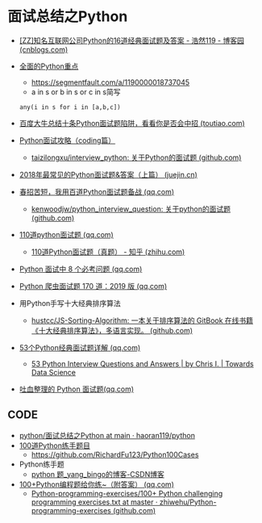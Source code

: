 # 面试总结之Python

* [[ZZ]知名互联网公司Python的16道经典面试题及答案 - 浩然119 - 博客园 (cnblogs.com)](https://www.cnblogs.com/pegasus923/p/8674215.html)
* [全面的Python重点](https://mp.weixin.qq.com/s/UN2RNV8LXXlLIZ3G3Zpukw)
  * https://segmentfault.com/a/1190000018737045
  * a in s or b in s or c in s简写

  `
  any(i in s for i in [a,b,c])
  `

* [百度大牛总结十条Python面试题陷阱，看看你是否会中招 (toutiao.com)](https://www.toutiao.com/i6550223737344492039/?wid=1621651237098)
* [Python面试攻略（coding篇）](https://blog.csdn.net/u013205877/article/details/77542837)
  * [taizilongxu/interview_python: 关于Python的面试题 (github.com)](https://github.com/taizilongxu/interview_python)
* [2018年最常见的Python面试题&答案（上篇） (juejin.cn)](https://juejin.cn/post/6844903654143557646)
* [春招苦短，我用百道Python面试题备战 (qq.com)](https://mp.weixin.qq.com/s/qaMiTgRaeDRS59N4DiCYNw)
  * [kenwoodjw/python_interview_question: 关于python的面试题 (github.com)](https://github.com/kenwoodjw/python_interview_question)
* [110道python面试题 (qq.com)](https://mp.weixin.qq.com/s/DlD64oec7P-rNIFoN6DN1g)
  * [110道Python面试题（真题） - 知乎 (zhihu.com)](https://zhuanlan.zhihu.com/p/54430650)
* [Python 面试中 8 个必考问题 (qq.com)](https://mp.weixin.qq.com/s/04eZJyvj0TjBnw8_4M9X9A)
* [Python 爬虫面试题 170 道：2019 版 (qq.com)](https://mp.weixin.qq.com/s/W50_dlTH_NRpz9SqTZx80Q)
* 用Python手写十大经典排序算法
  * [hustcc/JS-Sorting-Algorithm: 一本关于排序算法的 GitBook 在线书籍 《十大经典排序算法》，多语言实现。 (github.com)](https://github.com/hustcc/JS-Sorting-Algorithm)
* [53个Python经典面试题详解 (qq.com)](https://mp.weixin.qq.com/s/Ck1tcCez2BwGlOla6tjGWA)
  * [53 Python Interview Questions and Answers | by Chris I. | Towards Data Science](https://towardsdatascience.com/53-python-interview-questions-and-answers-91fa311eec3f)
* [吐血整理的 Python 面试题(qq.com)](https://mp.weixin.qq.com/s/4GUHtSxGhBaBVfMMsX8lOQ)

## CODE

* [python/面试总结之Python at main · haoran119/python](https://github.com/haoran119/python/tree/main/%E9%9D%A2%E8%AF%95%E6%80%BB%E7%BB%93%E4%B9%8BPython)
* [100道Python练手题目](https://mp.weixin.qq.com/s/0y19nH3nxkAPmB52EAMvLA)
  * https://github.com/RichardFu123/Python100Cases
* Python练手题
  * [python 题_yang_bingo的博客-CSDN博客](https://blog.csdn.net/yang_bingo/article/details/80285205)
* [100+Python编程题给你练~（附答案） (qq.com)](https://mp.weixin.qq.com/s?__biz=Mzg4NDQwNTI0OQ==&mid=2247523362&idx=4&sn=31ce0678907d603c3ddc92eb4e665f34&source=41#wechat_redirect)
  * [Python-programming-exercises/100+ Python challenging programming exercises.txt at master · zhiwehu/Python-programming-exercises (github.com)](https://github.com/zhiwehu/Python-programming-exercises/blob/master/100%2B%20Python%20challenging%20programming%20exercises.txt)
